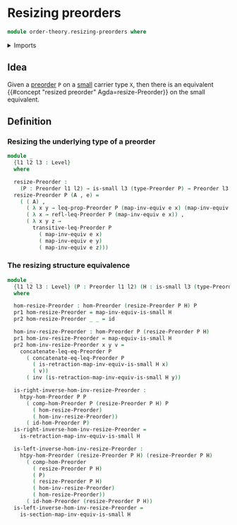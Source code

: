 # Resizing preorders

```agda
module order-theory.resizing-preorders where
```

<details><summary>Imports</summary>

```agda
open import foundation.binary-relations
open import foundation.cartesian-product-types
open import foundation.dependent-pair-types
open import foundation.equivalences
open import foundation.function-types
open import foundation.identity-types
open import foundation.negated-equality
open import foundation.negation
open import foundation.propositions
open import foundation.sets
open import foundation.small-types
open import foundation.universe-levels

open import order-theory.order-preserving-maps-preorders
open import order-theory.preorders
```

</details>

## Idea

Given a [preorder](order-theory.preorders.md) `P` on a
[small](foundation.small-types.md) carrier type `X`, then there is an equivalent
{{#concept "resized preorder" Agda=resize-Preorder}} on the small equivalent.

## Definition

### Resizing the underlying type of a preorder

```agda
module _
  {l1 l2 l3 : Level}
  where

  resize-Preorder :
    (P : Preorder l1 l2) → is-small l3 (type-Preorder P) → Preorder l3 l2
  resize-Preorder P (A , e) =
    ( ( A) ,
      ( λ x y → leq-prop-Preorder P (map-inv-equiv e x) (map-inv-equiv e y)) ,
      ( λ x → refl-leq-Preorder P (map-inv-equiv e x)) ,
      ( λ x y z →
        transitive-leq-Preorder P
          ( map-inv-equiv e x)
          ( map-inv-equiv e y)
          ( map-inv-equiv e z)))
```

### The resizing structure equivalence

```agda
module _
  {l1 l2 l3 : Level} (P : Preorder l1 l2) (H : is-small l3 (type-Preorder P))
  where

  hom-resize-Preorder : hom-Preorder (resize-Preorder P H) P
  pr1 hom-resize-Preorder = map-inv-equiv-is-small H
  pr2 hom-resize-Preorder _ _ = id

  hom-inv-resize-Preorder : hom-Preorder P (resize-Preorder P H)
  pr1 hom-inv-resize-Preorder = map-equiv-is-small H
  pr2 hom-inv-resize-Preorder x y v =
    concatenate-leq-eq-Preorder P
      ( concatenate-eq-leq-Preorder P
        ( is-retraction-map-inv-equiv-is-small H x)
        ( v))
      ( inv (is-retraction-map-inv-equiv-is-small H y))

  is-right-inverse-hom-inv-resize-Preorder :
    htpy-hom-Preorder P P
      ( comp-hom-Preorder P (resize-Preorder P H) P
        ( hom-resize-Preorder)
        ( hom-inv-resize-Preorder))
      ( id-hom-Preorder P)
  is-right-inverse-hom-inv-resize-Preorder =
    is-retraction-map-inv-equiv-is-small H

  is-left-inverse-hom-inv-resize-Preorder :
    htpy-hom-Preorder (resize-Preorder P H) (resize-Preorder P H)
      ( comp-hom-Preorder
        ( resize-Preorder P H)
        ( P)
        ( resize-Preorder P H)
        ( hom-inv-resize-Preorder)
        ( hom-resize-Preorder))
      ( id-hom-Preorder (resize-Preorder P H))
  is-left-inverse-hom-inv-resize-Preorder =
    is-section-map-inv-equiv-is-small H
```
